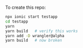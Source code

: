 To create this repo:

```bash
npx ionic start testapp
cd testapp
yarn
yarn build   # verify this works
yarn add -D wrangler@alpha
yarn build   # now broken
```
